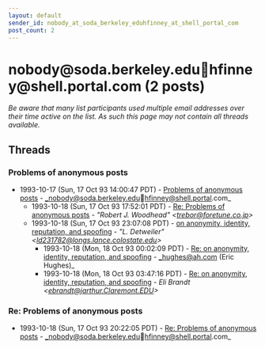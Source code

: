 ```yaml
---
layout: default
sender_id: nobody_at_soda_berkeley_eduhfinney_at_shell_portal_com
post_count: 2
---
```


# nobody<span>@</span>soda.berkeley.eduhfinney<span>@</span>shell.portal.com (2 posts)

_Be aware that many list participants used multiple email addresses over their time active on the list. As such this page may not contain all threads available._

## Threads

### Problems of anonymous posts
+ 1993-10-17 (Sun, 17 Oct 93 14:00:47 PDT) - [Problems of anonymous posts](/archive/1993/10/029186b92061f9bd2977053458096872607003a4b23703e168e840d7b6d5e67a) - _nobody@soda.berkeley.eduhfinney@shell.portal.com_
  + 1993-10-18 (Sun, 17 Oct 93 17:52:01 PDT) - [Re: Problems of anonymous posts](/archive/1993/10/99634643c4b16a1a14d44575c0a40493e9ba963df9b0d48cd2fcf3cedc334616) - _"Robert J. Woodhead" \<trebor@foretune.co.jp\>_
  + 1993-10-18 (Sun, 17 Oct 93 23:07:08 PDT) - [on anonymity, identity, reputation, and spoofing](/archive/1993/10/ca7e6325bfd5aecd827d5c5d75783d1d516fc48223b5663f25d928f5edf40587) - _"L. Detweiler" \<ld231782@longs.lance.colostate.edu\>_
    + 1993-10-18 (Mon, 18 Oct 93 00:02:09 PDT) - [Re: on anonymity, identity, reputation, and spoofing](/archive/1993/10/1691ffc68de3000d763a270b3463fe62935d3fcb31fda3c3f571f4383706fd4c) - _hughes@ah.com (Eric Hughes)_
    + 1993-10-18 (Mon, 18 Oct 93 03:47:16 PDT) - [Re: on anonymity, identity, reputation, and spoofing](/archive/1993/10/756004abe0264aefe4202880b8f1d7459ff062309763f38cc46d5af01cc4007c) - _Eli Brandt \<ebrandt@jarthur.Claremont.EDU\>_

### Re: Problems of anonymous posts
+ 1993-10-18 (Sun, 17 Oct 93 20:22:05 PDT) - [Re: Problems of anonymous posts](/archive/1993/10/bf00e5eedd9f3702f10a8f0ef868c1f1845c85f1e75861502918bb86505e1e10) - _nobody@soda.berkeley.eduhfinney@shell.portal.com_

